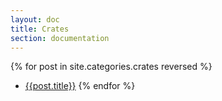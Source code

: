 ```yaml
---
layout: doc
title: Crates
section: documentation
---
```


{% for post in site.categories.crates reversed %}
- <a href="{{post.url}}">{{post.title}}</a>
{% endfor %}
